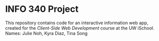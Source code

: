 # INFO 340 Project

This repository contains code for an interactive information web app, created for the _Client-Side Web Development_ course at the UW iSchool.
Names: Julie Noh, Kyra Diaz, Tina Song
